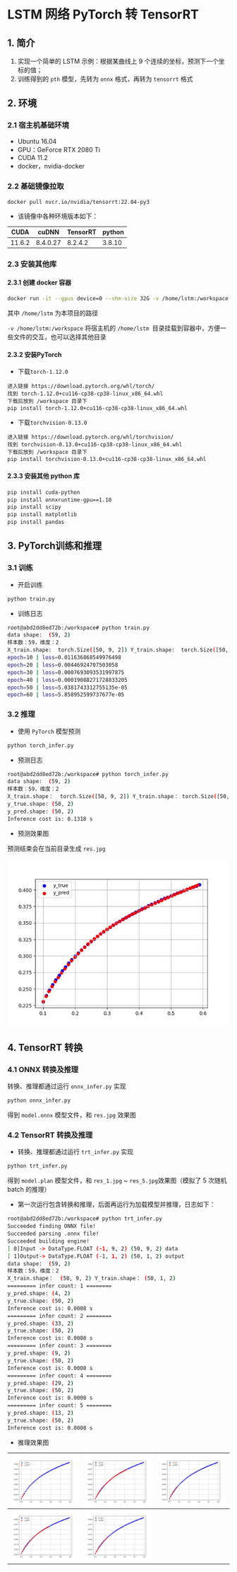 # LSTM 网络 PyTorch 转 TensorRT

## 1. 简介

1. 实现一个简单的 LSTM 示例：根据某曲线上 9 个连续的坐标，预测下一个坐标的值；
2. 训练得到的 `pth` 模型，先转为 `onnx` 格式，再转为 `tensorrt` 格式

## 2. 环境

### 2.1 宿主机基础环境

- Ubuntu 16.04
- GPU：GeForce RTX 2080 Ti
- CUDA 11.2
- docker，nvidia-docker

### 2.2 基础镜像拉取

```
docker pull nvcr.io/nvidia/tensorrt:22.04-py3
```

- 该镜像中各种环境版本如下：

| CUDA   | cuDNN    | TensorRT | python |
| ------ | -------- | -------- | ------ |
| 11.6.2 | 8.4.0.27 | 8.2.4.2  | 3.8.10 |

### 2.3 安装其他库

#### 2.3.1 创建 docker 容器

```bash
docker run -it --gpus device=0 --shm-size 32G -v /home/lstm:/workspace nvcr.io/nvidia/tensorrt:22.04-py3 bash
```

其中 `/home/lstm` 为本项目的路径

`-v /home/lstm:/workspace` 将宿主机的 `/home/lstm `目录挂载到容器中，方便一些文件的交互，也可以选择其他目录

#### 2.3.2 安装PyTorch

- 下载`torch-1.12.0`

```
进入链接 https://download.pytorch.org/whl/torch/
找到 torch-1.12.0+cu116-cp38-cp38-linux_x86_64.whl
下载后放到 /workspace 目录下
pip install torch-1.12.0+cu116-cp38-cp38-linux_x86_64.whl
```

- 下载`torchvision-0.13.0`

```
进入链接 https://download.pytorch.org/whl/torchvision/
找到 torchvision-0.13.0+cu116-cp38-cp38-linux_x86_64.whl
下载后放到 /workspace 目录下
pip install torchvision-0.13.0+cu116-cp38-cp38-linux_x86_64.whl
```

#### 2.3.3 安装其他 python 库

```bash
pip install cuda-python
pip install onnxruntime-gpu==1.10
pip install scipy
pip install matplotlib
pip install pandas
```

## 3. PyTorch训练和推理

### 3.1 训练

- 开启训练

```bash
python train.py
```

- 训练日志

```bash
root@abd2dd8ed72b:/workspace# python train.py
data shape:  (59, 2)
样本数：59，维度：2
X_train.shape:  torch.Size([50, 9, 2]) Y_train.shape:  torch.Size([50, 1, 2])
epoch=10 | loss=0.011636868549976498
epoch=20 | loss=0.00446924707503058
epoch=30 | loss=0.0007693093531997875
epoch=40 | loss=0.00019088271728833205
epoch=50 | loss=5.0381743312755135e-05
epoch=60 | loss=5.858952599737677e-05
```

### 3.2 推理

- 使用 `PyTorch` 模型预测

```bash
python torch_infer.py
```

- 预测日志

```bash
root@abd2dd8ed72b:/workspace# python torch_infer.py
data shape:  (59, 2)
样本数：59，维度：2
X_train.shape：  torch.Size([50, 9, 2]) Y_train.shape： torch.Size([50, 1, 2])
y_true.shape: (50, 2)
y_pred.shape: (50, 2)
Inference cost is: 0.1318 s
```

- 预测效果图

预测结束会在当前目录生成 `res.jpg`

![res](images/res.jpg)

## 4. TensorRT 转换

### 4.1 ONNX 转换及推理

转换、推理都通过运行 `onnx_infer.py` 实现

```bash
python onnx_infer.py
```

得到 `model.onnx` 模型文件，和 `res.jpg` 效果图

### 4.2 TensorRT 转换及推理

- 转换、推理都通过运行 `trt_infer.py` 实现

```bash
python trt_infer.py
```

得到 `model.plan` 模型文件，和 `res_1.jpg` ~ `res_5.jpg`效果图（模拟了 5 次随机 batch 的推理）

- 第一次运行包含转换和推理，后面再运行为加载模型并推理，日志如下：

```bash
root@abd2dd8ed72b:/workspace# python trt_infer.py
Succeeded finding ONNX file!
Succeeded parsing .onnx file!
Succeeded building engine!
[ 0]Input -> DataType.FLOAT (-1, 9, 2) (50, 9, 2) data
[ 1]Output-> DataType.FLOAT (-1, 1, 2) (50, 1, 2) output
data shape:  (59, 2)
样本数：59，维度：2
X_train.shape：  (50, 9, 2) Y_train.shape： (50, 1, 2)
========= infer count: 1 ========
y_pred.shape: (4, 2)
y_true.shape: (50, 2)
Inference cost is: 0.0008 s
========= infer count: 2 ========
y_pred.shape: (33, 2)
y_true.shape: (50, 2)
Inference cost is: 0.0008 s
========= infer count: 3 ========
y_pred.shape: (9, 2)
y_true.shape: (50, 2)
Inference cost is: 0.0008 s
========= infer count: 4 ========
y_pred.shape: (29, 2)
y_true.shape: (50, 2)
Inference cost is: 0.0008 s
========= infer count: 5 ========
y_pred.shape: (13, 2)
y_true.shape: (50, 2)
Inference cost is: 0.0008 s
```

- 推理效果图

| ![res_1](images/res_1.jpg) | ![res_2](images/res_2.jpg) | ![res_3](images/res_3.jpg) |
| -------------------------- | -------------------------- | -------------------------- |
| ![res_4](images/res_4.jpg) | ![res_5](images/res_5.jpg) |                            |

